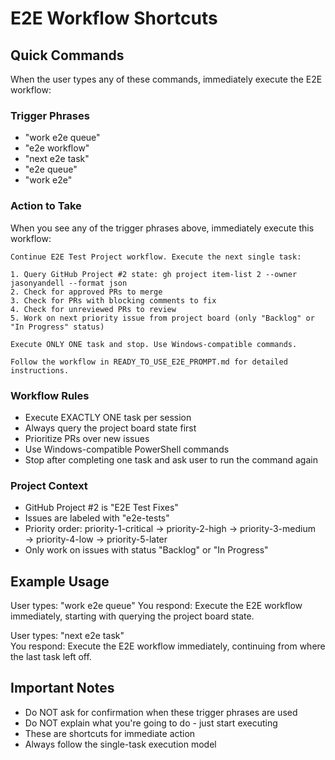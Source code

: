 # E2E Workflow Shortcuts

## Quick Commands

When the user types any of these commands, immediately execute the E2E workflow:

### Trigger Phrases
- "work e2e queue"
- "e2e workflow"
- "next e2e task"
- "e2e queue"
- "work e2e"

### Action to Take
When you see any of the trigger phrases above, immediately execute this workflow:

```
Continue E2E Test Project workflow. Execute the next single task:

1. Query GitHub Project #2 state: gh project item-list 2 --owner jasonyandell --format json
2. Check for approved PRs to merge
3. Check for PRs with blocking comments to fix  
4. Check for unreviewed PRs to review
5. Work on next priority issue from project board (only "Backlog" or "In Progress" status)

Execute ONLY ONE task and stop. Use Windows-compatible commands.

Follow the workflow in READY_TO_USE_E2E_PROMPT.md for detailed instructions.
```

### Workflow Rules
- Execute EXACTLY ONE task per session
- Always query the project board state first
- Prioritize PRs over new issues
- Use Windows-compatible PowerShell commands
- Stop after completing one task and ask user to run the command again

### Project Context
- GitHub Project #2 is "E2E Test Fixes"
- Issues are labeled with "e2e-tests"
- Priority order: priority-1-critical → priority-2-high → priority-3-medium → priority-4-low → priority-5-later
- Only work on issues with status "Backlog" or "In Progress"

## Example Usage

User types: "work e2e queue"
You respond: Execute the E2E workflow immediately, starting with querying the project board state.

User types: "next e2e task"  
You respond: Execute the E2E workflow immediately, continuing from where the last task left off.

## Important Notes
- Do NOT ask for confirmation when these trigger phrases are used
- Do NOT explain what you're going to do - just start executing
- These are shortcuts for immediate action
- Always follow the single-task execution model
